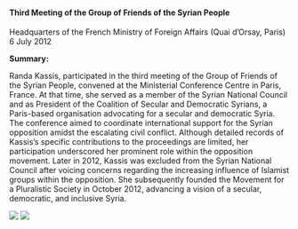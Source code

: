 <h4>Third Meeting of the Group of Friends of the Syrian People</h4>

Headquarters of the French Ministry of Foreign Affairs (Quai d’Orsay, Paris)  
6 July 2012
	
<b>Summary:</b>	

Randa Kassis, participated in the third meeting of the Group of Friends of the Syrian People, convened at the Ministerial Conference Centre in Paris, France. At that time, she served as a member of the Syrian National Council and as President of the Coalition of Secular and Democratic Syrians, a Paris-based organisation advocating for a secular and democratic Syria. The conference aimed to coordinate international support for the Syrian opposition amidst the escalating civil conflict. Although detailed records of Kassis’s specific contributions to the proceedings are limited, her participation underscored her prominent role within the opposition movement. Later in 2012, Kassis was excluded from the Syrian National Council after voicing concerns regarding the increasing influence of Islamist groups within the opposition. She subsequently founded the Movement for a Pluralistic Society in October 2012, advancing a vision of a secular, democratic, and inclusive Syria.

![](156.JPG)
![](157.JPG)
<p></p>
